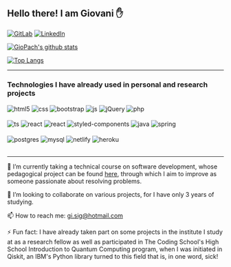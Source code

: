 ## Hello there! I am Giovani ✋

[![GitLab](https://img.shields.io/badge/GitLab-330F63?style=for-the-badge&logo=gitlab&logoColor=white)](https://gitlab.com/Pach5) [![LinkedIn](https://img.shields.io/badge/LinkedIn-0077B5?style=for-the-badge&logo=linkedin&logoColor=white)](https://linkedin.com/in/xx-giovani-signori-xx)

[![GioPach's github stats](https://github-readme-stats.vercel.app/api?username=GioPach&theme=react&show_icons=true)](https://github.com/anuraghazra/github-readme-stats)

[![Top Langs](https://github-readme-stats.vercel.app/api/top-langs/?username=GioPach&layout=compact&theme=react)](https://github.com/anuraghazra/github-readme-stats)


---

### Technologies I have already used in personal and research projects

<div style="display: inline_block">
    <img align="center" alt="html5" src="https://img.shields.io/badge/HTML5-E34F26?style=for-the-badge&logo=html5&logoColor=white">
    <img align="center" alt="css" src="https://img.shields.io/badge/CSS-239120?&style=for-the-badge&logo=css3&logoColor=white">
    <img align="center" alt="bootstrap" src="https://img.shields.io/badge/Bootstrap-563D7C?style=for-the-badge&logo=bootstrap&logoColor=white">
    <img align="center" alt="js" src="https://img.shields.io/badge/JavaScript-F7DF1E?style=for-the-badge&logo=javascript&logoColor=black">
    <img align="center" alt="jQuery" src="https://img.shields.io/badge/jQuery-0769AD?style=for-the-badge&logo=jquery&logoColor=white">
    <img align="center" alt="php" src="https://img.shields.io/badge/PHP-777BB4?style=for-the-badge&logo=php&logoColor=white">
</div>
<br/>
<div style="display: inline_block">
<img align="center" alt="ts" src="https://img.shields.io/badge/TypeScript-007ACC?style=for-the-badge&logo=typescript&logoColor=white">
<img align="center" alt="react" src="https://img.shields.io/badge/React-20232A?style=for-the-badge&logo=react&logoColor=61DAFB">
    <img align="center" alt="react" src="https://img.shields.io/badge/React_Router-CA4245?style=for-the-badge&logo=react-router&logoColor=white">
     <img align="center" alt="styled-components" src="https://img.shields.io/badge/styled--components-DB7093?style=for-the-badge&logo=styled-components&logoColor=white">
    <img align="center" alt="java" src="https://img.shields.io/badge/Java-ED8B00?style=for-the-badge&logo=java&logoColor=white">
    <img align="center" alt="spring" src="https://img.shields.io/badge/Spring-6DB33F?style=for-the-badge&logo=spring&logoColor=white">

</div>
<br/>

<div style="display: inline_block">
<img align="center" alt="postgres" src="https://img.shields.io/badge/PostgreSQL-316192?style=for-the-badge&logo=postgresql&logoColor=white">
<img align="center" alt="mysql" src="https://img.shields.io/badge/MySQL-00000F?style=for-the-badge&logo=mysql&logoColor=wh">

<img align="center" alt="netlify" src="https://img.shields.io/badge/Netlify-00C7B7?style=for-the-badge&logo=netlify&logoColor=white">
<img align="center" alt="heroku" src="https://img.shields.io/badge/Heroku-430098?style=for-the-badge&logo=heroku&logoColor=white">

</div>
<br/>



---

 🔭 I’m currently taking a technical course on software development, whose pedagogical project can be found [here](https://drive.google.com/file/d/19zMWJBXv2PkKn_IFPtnkPTRp4hyQRaLb/view), through which I aim to improve as someone passionate about resolving problems.

👯 I’m looking to collaborate on various projects, for I have only 3 years of studying.

📫 How to reach me: gi.sig@hotmail.com

⚡ Fun fact: I have already taken part on some projects in the institute I study at as a research fellow as well as participated in The Coding School's High School Introduction to Quantum Computing program, when I was initiated in Qiskit, an IBM's Python library turned to this field that is, in one word, sick!


